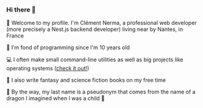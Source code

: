 ### Hi there 👋

🙂 Welcome to my profile. I'm Clément Nerma, a professional web developer (more precisely a Nest.js backend developer) living near by Nantes, in France

👦 I'm fond of programming since I'm 10 years old

💻 I often make small command-line utilities as well as big projects like operating systems ([check it out!](https://github.com/ClementNerma/NightOS))

📖 I also write fantasy and science fiction books on my free time

🐉 By the way, my last name is a pseudonym that comes from the name of a dragon I imagined when I was a child 🐉

<!--
**ClementNerma/ClementNerma** is a ✨ _special_ ✨ repository because its `README.md` (this file) appears on your GitHub profile.

Here are some ideas to get you started:

- 🔭 I’m currently working on ...
- 🌱 I’m currently learning ...
- 👯 I’m looking to collaborate on ...
- 🤔 I’m looking for help with ...
- 💬 Ask me about ...
- 📫 How to reach me: ...
- 😄 Pronouns: ...
- ⚡ Fun fact: ...
-->
